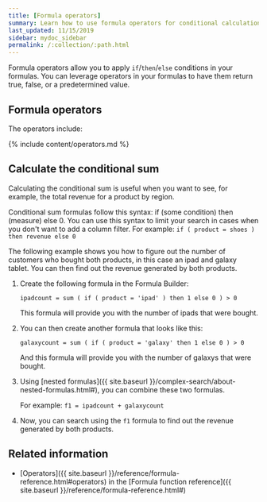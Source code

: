 ```yaml
---
title: [Formula operators]
summary: Learn how to use formula operators for conditional calculations.
last_updated: 11/15/2019
sidebar: mydoc_sidebar
permalink: /:collection/:path.html
---
```

Formula operators allow you to apply `if`/`then`/`else` conditions in your
formulas. You can leverage operators in your formulas to have them return true,
false, or a predetermined value.

## Formula operators

The operators include:

{% include content/operators.md %}

## Calculate the conditional sum

Calculating the conditional sum is useful when you want to see, for example, the
total revenue for a product by region.

Conditional sum formulas follow this syntax: if (some condition) then (measure)
else 0. You can use this syntax to limit your search in cases when you don't
want to add a column filter. For example: `if ( product = shoes ) then revenue
else 0`

The following example shows you how to figure out the number of customers who
bought both products, in this case an ipad and galaxy tablet. You can then find
out the revenue generated by both products.

1. Create the following formula in the Formula Builder:

    `ipadcount = sum ( if ( product = 'ipad' ) then 1 else 0 ) > 0`

     This formula will provide you with the number of ipads that were bought.

2. You can then create another formula that looks like this:

    `galaxycount = sum ( if ( product = 'galaxy' then 1 else 0 ) > 0`

    And this formula will provide you with the number of galaxys that were bought.

3. Using [nested formulas]({{ site.baseurl }}/complex-search/about-nested-formulas.html#), you can combine these two formulas.

    For example: `f1 = ipadcount + galaxycount`

4. Now, you can search using the `f1` formula to find out the revenue generated by both products.

## Related information

* [Operators]({{ site.baseurl }}/reference/formula-reference.html#operators) in the [Formula function reference]({{ site.baseurl }}/reference/formula-reference.html#)
